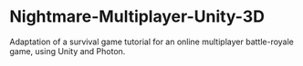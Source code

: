 # Nightmare-Multiplayer-Unity-3D
 Adaptation of a survival game tutorial for an online multiplayer battle-royale game, using Unity and Photon.
